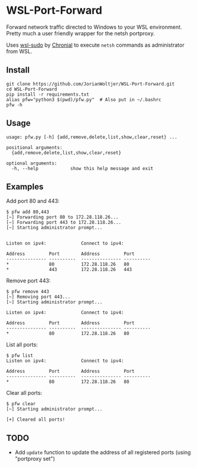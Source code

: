 # WSL-Port-Forward
Forward network traffic directed to Windows to your WSL environment.  
Pretty much a user friendly wrapper for the netsh portproxy.

Uses [wsl-sudo](https://github.com/Chronial/wsl-sudo) by [Chronial](https://github.com/Chronial) to execute `netsh` commands as administrator from WSL.

## Install

```shell
git clone https://github.com/JorianWoltjer/WSL-Port-Forward.git
cd WSL-Port-Forward
pip install -r requirements.txt
alias pfw="python3 $(pwd)/pfw.py"  # Also put in ~/.bashrc
pfw -h
```

## Usage

```
usage: pfw.py [-h] {add,remove,delete,list,show,clear,reset} ...

positional arguments:
  {add,remove,delete,list,show,clear,reset}

optional arguments:
  -h, --help            show this help message and exit
```

## Examples

Add port 80 and 443:
```shell
$ pfw add 80,443
[~] Forwarding port 80 to 172.28.118.26...
[~] Forwarding port 443 to 172.28.118.26...
[~] Starting administrator prompt...


Listen on ipv4:             Connect to ipv4:

Address         Port        Address         Port
--------------- ----------  --------------- ----------
*               80          172.28.118.26   80
*               443         172.28.118.26   443
```

Remove port 443:
```shell
$ pfw remove 443
[~] Removing port 443...
[~] Starting administrator prompt...

Listen on ipv4:             Connect to ipv4:

Address         Port        Address         Port
--------------- ----------  --------------- ----------
*               80          172.28.118.26   80
```

List all ports:
```shell
$ pfw list
Listen on ipv4:             Connect to ipv4:

Address         Port        Address         Port
--------------- ----------  --------------- ----------
*               80          172.28.118.26   80
```

Clear all ports:
```shell
$ pfw clear
[~] Starting administrator prompt...

[+] Cleared all ports!
```

## TODO

* Add `update` function to update the address of all registered ports (using "portproxy set")
